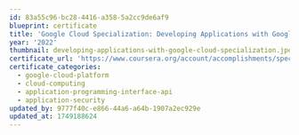 ```yaml
---
id: 83a55c96-bc28-4416-a358-5a2cc9de6af9
blueprint: certificate
title: 'Google Cloud Specialization: Developing Applications with Google Cloud'
year: '2022'
thumbnail: developing-applications-with-google-cloud-specialization.jpeg
certificate_url: 'https://www.coursera.org/account/accomplishments/specialization/2FVGU4ENGANB'
certificate_categories:
  - google-cloud-platform
  - cloud-computing
  - application-programming-interface-api
  - application-security
updated_by: 9777f40c-e866-44a6-a64b-1907a2ec929e
updated_at: 1749188624
---
```

